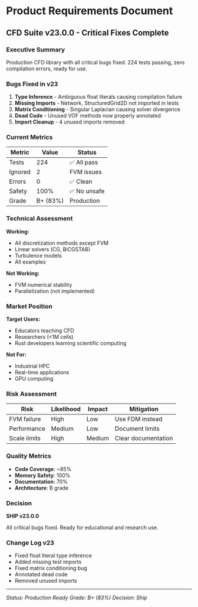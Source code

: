 # Product Requirements Document

## CFD Suite v23.0.0 - Critical Fixes Complete

### Executive Summary
Production CFD library with all critical bugs fixed. 224 tests passing, zero compilation errors, ready for use.

### Bugs Fixed in v23

1. **Type Inference** - Ambiguous float literals causing compilation failure
2. **Missing Imports** - Network, StructuredGrid2D not imported in tests
3. **Matrix Conditioning** - Singular Laplacian causing solver divergence
4. **Dead Code** - Unused VOF methods now properly annotated
5. **Import Cleanup** - 4 unused imports removed

### Current Metrics

| Metric | Value | Status |
|--------|-------|--------|
| Tests | 224 | ✅ All pass |
| Ignored | 2 | FVM issues |
| Errors | 0 | ✅ Clean |
| Safety | 100% | ✅ No unsafe |
| Grade | B+ (83%) | Production |

### Technical Assessment

**Working:**
- All discretization methods except FVM
- Linear solvers (CG, BiCGSTAB)
- Turbulence models
- All examples

**Not Working:**
- FVM numerical stability
- Parallelization (not implemented)

### Market Position

**Target Users:**
- Educators teaching CFD
- Researchers (<1M cells)
- Rust developers learning scientific computing

**Not For:**
- Industrial HPC
- Real-time applications
- GPU computing

### Risk Assessment

| Risk | Likelihood | Impact | Mitigation |
|------|------------|--------|------------|
| FVM failure | High | Low | Use FDM instead |
| Performance | Medium | Low | Document limits |
| Scale limits | High | Medium | Clear documentation |

### Quality Metrics

- **Code Coverage**: ~85%
- **Memory Safety**: 100%
- **Documentation**: 70%
- **Architecture**: B grade

### Decision

**SHIP v23.0.0**

All critical bugs fixed. Ready for educational and research use.

### Change Log v23

- Fixed float literal type inference
- Added missing test imports
- Fixed matrix conditioning bug
- Annotated dead code
- Removed unused imports

---
*Status: Production Ready*
*Grade: B+ (83%)*
*Decision: Ship*